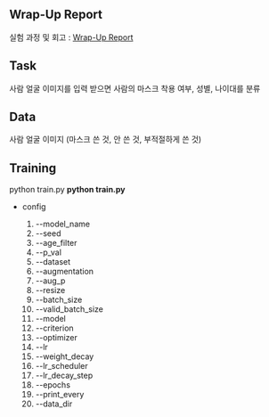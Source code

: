 ## Wrap-Up Report
실험 과정 및 회고 : [Wrap-Up Report](https://github.com/ddooom/p1-img-ddooom/blob/main/WrapUpReport.pdf)

## Task

사람 얼굴 이미지를 입력 받으면 사람의 마스크 착용 여부, 성별, 나이대를 분류

## Data

사람 얼굴 이미지 (마스크 쓴 것, 안 쓴 것, 부적절하게 쓴 것)


## Training

python train.py 
__python train.py__ 

- config

  1. --model_name
  2. --seed
  3. --age_filter
  4. --p_val
  5. --dataset
  6. --augmentation
  7. --aug_p
  8. --resize
  9. --batch_size
  10. --valid_batch_size
  11. --model
  12. --criterion
  13. --optimizer
  14. --lr
  15. --weight_decay
  16. --lr_scheduler
  17. --lr_decay_step
  18. --epochs
  19. --print_every
  20. --data_dir
